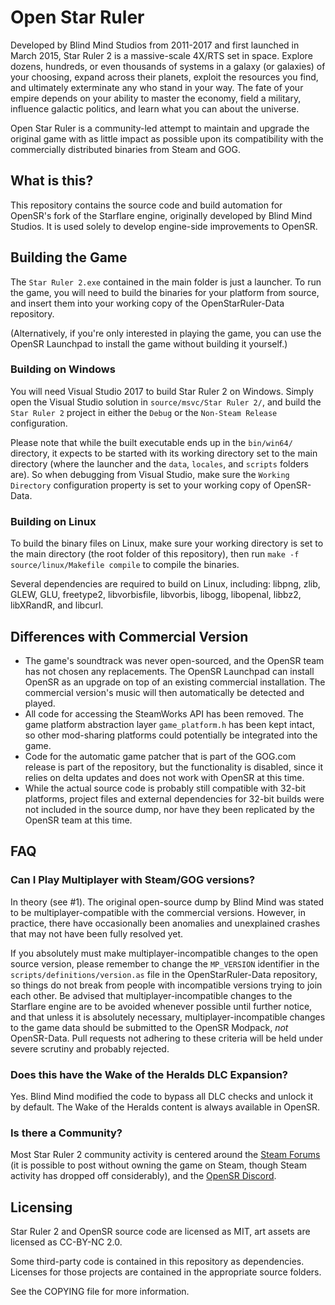 # Open Star Ruler
Developed by Blind Mind Studios from 2011-2017 and first launched in March 2015,
Star Ruler 2 is a massive-scale 4X/RTS set in space. Explore dozens, hundreds,
or even thousands of systems in a galaxy (or galaxies) of your choosing, expand across their
planets, exploit the resources you find, and ultimately exterminate any who
stand in your way. The fate of your empire depends on your ability to master
the economy, field a military, influence galactic politics, and learn what you
can about the universe.

Open Star Ruler is a community-led attempt to maintain and upgrade the original game
with as little impact as possible upon its compatibility with the commercially distributed
binaries from Steam and GOG.

## What is this?
This repository contains the source code and build automation for OpenSR's
fork of the Starflare engine, originally developed by Blind Mind Studios. It is used
solely to develop engine-side improvements to OpenSR.

## Building the Game
The `Star Ruler 2.exe` contained in the main folder is just a launcher. To run
the game, you will need to build the binaries for your platform from source, and
insert them into your working copy of the OpenStarRuler-Data repository.

(Alternatively, if you're only interested in playing the game,
you can use the OpenSR Launchpad to install the game without building it yourself.)

### Building on Windows
You will need Visual Studio 2017 to build Star Ruler 2 on Windows. Simply open the
Visual Studio solution in `source/msvc/Star Ruler 2/`, and build the `Star Ruler 2` project
in either the `Debug` or the `Non-Steam Release` configuration.

Please note that while the built executable ends up in the `bin/win64/` directory, it expects to be
started with its working directory set to the main directory (where the
launcher and the `data`, `locales`, and `scripts` folders are). So when debugging from Visual Studio, 
make sure the `Working Directory` configuration property is set to your working copy of OpenSR-Data.

### Building on Linux
To build the binary files on Linux,
make sure your working directory is set to the main directory (the root folder of this repository),
then run `make -f source/linux/Makefile compile` to compile the binaries.

Several dependencies are required to build on Linux, including: libpng, zlib,
GLEW, GLU, freetype2, libvorbisfile, libvorbis, libogg, libopenal, libbz2,
libXRandR, and libcurl.


## Differences with Commercial Version
* The game's soundtrack was never open-sourced, and the OpenSR team has not chosen any replacements.
  The OpenSR Launchpad can install OpenSR as an upgrade on top of an existing commercial installation.
  The commercial version's music will then automatically be detected and played.
* All code for accessing the SteamWorks API has been removed. The game platform abstraction layer `game_platform.h` has 
  been kept intact, so other mod-sharing platforms could potentially be integrated into the game.
* Code for the automatic game patcher that is part of the GOG.com release is part of the repository, but the functionality
  is disabled, since it relies on delta updates and does not work with OpenSR at this time.
* While the actual source code is probably still compatible with 32-bit platforms, project files and external dependencies for
  32-bit builds were not included in the source dump, nor have they been replicated by the OpenSR team at this time.

## FAQ
### Can I Play Multiplayer with Steam/GOG versions?
In theory (see #1). The original open-source dump by Blind Mind was stated to be multiplayer-compatible with the commercial versions.
However, in practice, there have occasionally been anomalies and unexplained crashes that may not have been fully resolved yet.

If you absolutely must make multiplayer-incompatible changes to the open source version, 
please remember to change the `MP_VERSION` identifier in the `scripts/definitions/version.as` file
in the OpenStarRuler-Data repository, so things do not break from people with incompatible versions trying to join each other.
Be advised that multiplayer-incompatible changes to the Starflare engine are to be avoided whenever possible until further notice,
and that unless it is absolutely necessary, multiplayer-incompatible changes to the game data should be submitted to the OpenSR Modpack,
*not* OpenSR-Data. Pull requests not adhering to these criteria will be held under severe scrutiny and probably rejected.

### Does this have the Wake of the Heralds DLC Expansion?
Yes. Blind Mind modified the code to bypass all DLC checks and unlock it by default. The Wake of the Heralds content
is always available in OpenSR.

### Is there a Community?
Most Star Ruler 2 community activity is centered around the [Steam Forums](https://steamcommunity.com/app/282590/discussions/)
(it is possible to post without owning the game on Steam, though Steam activity has dropped off considerably), and the [OpenSR Discord](https://discord.gg/sUJKJDc).

## Licensing
Star Ruler 2 and OpenSR source code are licensed as MIT, art assets are licensed as CC-BY-NC 2.0.

Some third-party code is contained in this repository as dependencies. Licenses for those projects are contained in the appropriate source folders.

See the COPYING file for more information.
